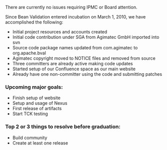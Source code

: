 

There are currently no issues requiring IPMC or Board attention.

Since Bean Validation entered incubation on March 1, 2010, we have accomplished the following:

* Initial project resources and accounts created
* Initial code contribution under SGA from Agimatec GmbH imported into svn
* Source code package names updated from com.agimatec to org.apache.bval
* Agimatec copyright moved to NOTICE files and removed from source
* Three committers are already active making code updates
* Started setup of our Confluence space as our main website
* Already have one non-committer using the code and submitting patches

### Upcoming major goals:

* Finish setup of website
* Setup and usage of Nexus
* First release of artifacts
* Start TCK testing

### Top 2 or 3 things to resolve before graduation:

* Build community
* Create at least one release
